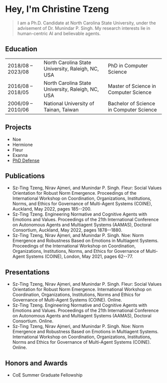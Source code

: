 <html>
<head>
  <title>Christine Tzeng -at- NCSU</title>
</head>

<body>
  <h1> Hey, I'm Christine Tzeng </h1>
  <blockquote>
  <p>I am a Ph.D. Candidate at North Carolina State University, under the advisement of Dr. Munindar P. Singh. My research interests lie in human-centric AI and believable agents.</p>
  </blockquote>
  
  <h2> Education </h2>
  <table>
    <tr>
      <td>2018/08 – 2023/08</td>
      <td>North Carolina State University, Raleigh, NC, USA</td>
      <td>PhD in Computer Science</td>
    </tr>
    <tr>
      <td>2016/08 – 2018/05</td>
      <td>North Carolina State University, Raleigh, NC, USA</td>
      <td>Master of Science in Computer Science</td>
    </tr>
    <tr>
      <td>2006/09 – 2010/06</td>
      <td>National University of Tainan, Taiwan</td>
      <td>Bachelor of Science in Computer Science</td>
    </tr>
  </table>
  
  <h2> Projects </h2>
  <ul>
    <li>Noe</li>
    <li>Hermione</li>
    <li>Fleur</li>
    <li>Exanna</li>
<!--     <li><a href="oral_prelim.html">PhD dissertation proposal</a></li> -->
    <li><a href="phd_defense.html">PhD Defense</a></li>
  </ul>
  
  <h2> Publications </h2>
  <ul>
    <li>Sz-Ting Tzeng, Nirav Ajmeri, and Munindar P. Singh. Fleur: Social Values Orientation for Robust Norm Emergence. Proceedings of the International Workshop on Coordination, Organizations, Institutions, Norms, and Ethics for Governance of Multi-Agent Systems (COINE), Auckland, May 2022, pages 185--200.</li>
    <li>Sz-Ting Tzeng. Engineering Normative and Cognitive Agents with Emotions and Values. Proceedings of the 21th International Conference on Autonomous Agents and Multiagent Systems (AAMAS), Doctoral Consortium, Auckland, May 2022, pages 1878--1880.</li>
    <li>Sz-Ting Tzeng, Nirav Ajmeri, and Munindar P. Singh. Noe: Norm Emergence and Robustness Based on Emotions in Multiagent Systems. Proceedings of the International Workshop on Coordination, Organizations, Institutions, Norms, and Ethics for Governance of Multi-Agent Systems (COINE), London, May 2021, pages 62--77.</li>
  </ul>
  
  <h2> Presentations </h2>
  <ul>
    <li>Sz-Ting Tzeng, Nirav Ajmeri, and Munindar P. Singh. Fleur: Social Values Orientation for Robust Norm Emergence. International Workshop on Coordination, Organizations, Institutions, Norms and Ethics for Governance of Multi-Agent Systems (COINE). Online.</li>
    <li>Sz-Ting Tzeng. Engineering Normative and Cognitive Agents with Emotions and Values. Proceedings of the 21th International Conference on Autonomous Agents and Multiagent Systems (AAMAS), Doctoral Consortium. Online.</li>
    <li>Sz-Ting Tzeng, Nirav Ajmeri, and Munindar P. Singh. Noe: Norm Emergence and Robustness Based on Emotions in Multiagent Systems. International Workshop on Coordination, Organizations, Institutions, Norms and Ethics for Governance of Multi-Agent Systems (COINE). Online.</li>
  </ul>

  <h2> Honors and Awards </h2>
  <ul>
    <li>CoE Summer Graduate Fellowship</li>
  </ul>
  
</body>

</html>
